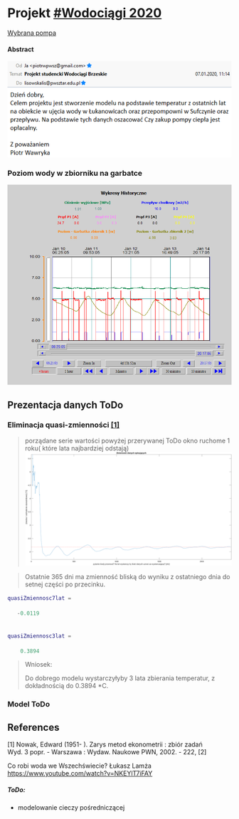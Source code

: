 # Projekt [#Wodociągi 2020](https://matlab.mathworks.com/users/mwa0000016477570/Published/Wod20/mean/html/comparison2mean.html#2)

[Wybrana pompa](pump.md)

#### Abstract

![mail](docs/mail.png)

### Poziom wody w zbiorniku na garbatce
![Poziom wody w zbiorniku na garbatce](docs/img/sufczyn/3.png)

## Prezentacja danych ToDo

### Eliminacja  quasi-zmienności [[1]](#1)
> porządane serie wartości powyżej przerywanej
> ToDo okno ruchome 1 roku( które lata najbardziej odstają)
![quasi](docs/quasi.png)

> Ostatnie 365 dni ma zmienność bliską do wyniku z ostatniego dnia do setnej części po przecinku.
```matlab
quasiZmiennosc7lat =

   -0.0119


quasiZmiennosc3lat =

    0.3894

```
> Wniosek: 
> 
> Do dobrego modelu wystarczyłyby 3 lata zbierania temperatur, z dokładnością do 0.3894 *C.

### Model ToDo

 ## References
<a id="1">[1]</a> 
Nowak, Edward (1951- ).
Zarys metod ekonometrii : zbiór zadań<br>
Wyd. 3 popr. - Warszawa : Wydaw. Naukowe PWN, 2002. - 222, [2]

Co robi woda we Wszechświecie? Łukasz Lamża 
https://www.youtube.com/watch?v=NKEYlT7iFAY


##### ToDo: 
- modelowanie cieczy pośredniczącej
